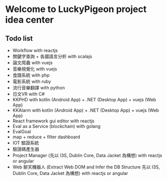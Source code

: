 # Welcome to LuckyPigeon project idea center
## Todo list
* Workflow with reactjs
* 關鍵字查詢 + 各國語言分析 with scalajs
* 論文爬蟲 with vuejs
* 音樂視覺化 with vuejs
* 食譜系統 with php
* 電影系統 with ruby
* 流行音樂翻譯 with python
* 日文VR with C#
* KKPHD with kotlin (Android App) + .NET (Desktop App) + vuejs (Web App)
* KKAlarm with kotlin (Android App) + .NET (Desktop App) + vuejs (Web App)
* React framework gui editor with reactjs
* Eval as a Service (blockchain) with golang
* EvalGoal
* map + reduce + filter dashboard
* IOT 驗證系統
* 驗證碼產生器
* Project Manager (先以 I3S, Dublin Core, Data Jacket 為構想) with reactjs or angular
* Web 聊天機器人 (Extract Web DOM and Infer the DB Structure 先以 I3S, Dublin Core, Data Jacket 為構想) with reactjs or angular
